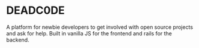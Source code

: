 # DEADC0DE

A platform for newbie developers to get involved with open source projects and ask for help.
Built in vanilla JS for the frontend and rails for the backend.
